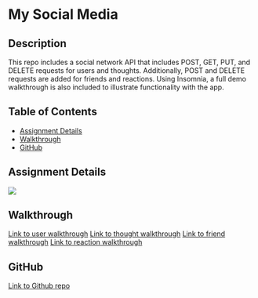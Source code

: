 # My Social Media

## Description

This repo includes a social network API that includes POST, GET, PUT, and DELETE requests for users and thoughts. Additionally, POST and DELETE requests are added for friends and reactions. Using Insomnia, a full demo walkthrough is also included to illustrate functionality with the app.

## Table of Contents

* [Assignment Details](#assignment-details)<br />
* [Walkthrough](#walkthrough)<br />
* [GitHub](#github)<br />

## Assignment Details

![](https://user-images.githubusercontent.com/68674610/101275189-ee570300-3760-11eb-986f-da174f21b4ae.png)

## Walkthrough

[Link to user walkthrough](https://youtu.be/XW3MpeOaBMA)
[Link to thought walkthrough](https://youtu.be/ywI4ts29kR4)
[Link to friend walkthrough](https://youtu.be/V3KItpl2pNs)
[Link to reaction walkthrough](https://youtu.be/B7pnIZXGvXo)

## GitHub

[Link to Github repo](https://github.com/vutanguofa/my-social-media)
